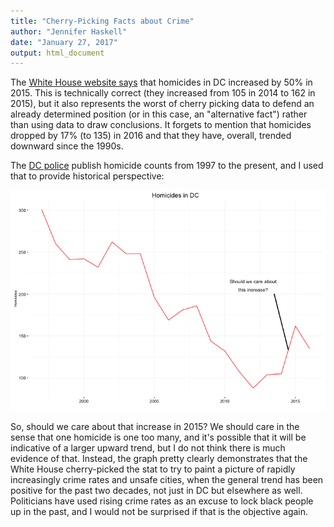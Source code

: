 ```yaml
---
title: "Cherry-Picking Facts about Crime"
author: "Jennifer Haskell"
date: "January 27, 2017"
output: html_document
---
```




The [White House website says](https://www.whitehouse.gov/law-enforcement-community) that homicides in DC increased by 50% in 2015. This is technically correct (they increased from 105 in 2014 to 162 in 2015), but it also represents the worst of cherry picking data to defend an already determined position (or in this case, an "alternative fact") rather than using data to draw conclusions. It forgets to mention that homicides dropped by 17% (to 135) in 2016 and that they have, overall, trended downward since the 1990s.

The [DC police](https://mpdc.dc.gov/page/district-crime-data-glance) publish homicide counts from 1997 to the present, and I used that to provide historical perspective: 

![plot of chunk historicalHomicides](/figure/source/2017-01-25-cherry_picking_crime/historicalHomicides-1.png)

So, should we care about that increase in 2015? We should care in the sense that one homicide is one too many, and it's possible that it will be indicative of a larger upward trend, but I do not think there is much evidence of that. Instead, the graph pretty clearly demonstrates that the White House cherry-picked the stat to try to paint a picture of rapidly increasingly crime rates and unsafe cities, when the general trend has been positive for the past two decades, not just in DC but elsewhere as well. Politicians have used rising crime rates as an excuse to lock black people up in the past, and I would not be surprised if that is the objective again. 

